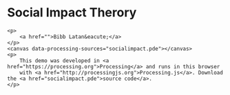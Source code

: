 <script src="processing.min.js"></script>
# Social Impact Therory
    <p>
        <a href="">Bibb Latan&eacute;</a>
    </p>
    <canvas data-processing-sources="socialimpact.pde"></canvas>
    <p>
        This demo was developed in <a href="https://processing.org">Processing</a> and runs in this browser
        with <a href="http://processingjs.org">Processing.js</a>. Download the <a href="socialimpact.pde">source code</a>.
    </p>
